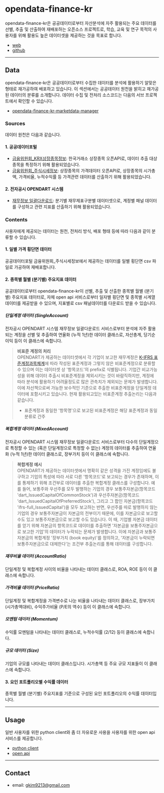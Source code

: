 # opendata-finance-kr

opendata-finance-kr은 공공데이터로부터 자산분석에 자주 활용되는 주요 데이터를 선별, 추출 및 산출하여 재배포하는 오픈소스 프로젝트로,
학습, 교육 및 연구 목적의 사용자를 위해 활용도 높은 데이터셋을 제공하는 것을 목표로 합니다.

- [web](http://www.opendata-finance-kr.com)
- [github](https://github.com/ghkim9213/opendata-finance-kr)

---

## Data

opendata-finance-kr은 공공데이터로부터 수집한 데이터를 분석에 활용하기 알맞은 형태로 재가공하여 배포하고 있습니다. 이 섹션에서는 공공데이터 원천을 밝히고 재가공된 데이터의 분류를 소개합니다. 데이터 수집 및 전처리 소스코드는 다음의 서브 프로젝트에서 확인할 수 있습니다.

- [opendata-finance-kr-marketdata-manager](https://github.com/ghkim9213/opendata-finance-kr-marketdata-manager)

### Sources

데이터 원천은 다음과 같습니다.

#### 1. 공공데이터포털

- [금융위원회_KRX상장종목정보](https://www.data.go.kr/tcs/dss/selectApiDataDetailView.do?publicDataPk=15094775): 한국거래소 상장종목 오픈API로, 데이터 추출 대상 종목을 특정하기 위해 활용되었습니다.
- [금융위원회_주식시세정보](https://www.data.go.kr/tcs/dss/selectApiDataDetailView.do?publicDataPk=15094808): 상장종목의 가격데이터 오픈API로, 상장종목의 시가총액, 가격비율, 누적수익률 등 가격관련 데이터를 산출하기 위해 활용되었습니다.

#### 2. 전자공시 OPENDART 시스템

- [재무정보 일괄다운로드](https://opendart.fss.or.kr/disclosureinfo/fnltt/dwld/main.do): 분기별 재무제표구분별 데이터셋으로, 계정별 패널 데이터를 구성하고 관련 지표를 산출하기 위해 활용되었습니다.


### Contents

사용자에게 제공되는 데이터는 원천, 전처리 방식, 배포 형태 등에 따라 다음과 같이 분류할 수 있습니다.

#### 1. 일별 가격 횡단면 데이터

공공데이터포털 금융위원회_주식시세정보에서 제공하는 데이터를 일별 횡단면 csv 파일로 가공하여 재배포합니다.


#### 2. 종목별 월별 (분기별) 주요지표 데이터

공공데이터로부터 opendata-finance-kr이 선별, 추출 및 산출한 종목별 월별 (분기별) 주요지표 데이터로, 자체 open api 서비스로부터 일자별 횡단면 및 종목별 시계열 데이터를 제공받을 수 있으며, 지표별로 csv 패널데이터를 다운로드 받을 수 있습니다.

##### 단일계정 데이터 (SingleAccount)

전자공시 OPENDART 시스템 재무정보 일괄다운로드 서비스로부터 분석에 자주 활용되는 계정을 선별 및 추출하여 연율화 (누적 1년)한 데이터 클래스로, 자산총계, 당기순이익 등이 이 클래스에 속합니다.

  > **비표준 계정의 처리** <br /> OPENDART가 제공하는 데이터셋에서 각 기업이 보고한 재무계정은 [K-IFRS 표준계정과목체계](https://www.fss.or.kr/fss/bbs/B0000151/list.do?menuNo=200626)에 따라 작성된 표준계정과 그렇지 않은 비표준계정으로 분류할 수 있으며 이는 데이터셋 상 '항목코드'의 prefix로 식별됩니다. 기업간 비교가능성을 위해 데이터 추출시 비표준계정을 제외시키는 것이 바람직하지만, 계정에 따라 분석에 활용하기 어려울정도로 많은 관측치가 제외되는 문제가 발생합니다. 이에 차선책으로써 가능한 보수적인 기준으로 추출한 비표준계정을 단일계정 데이터에 포함시키고 있습니다. 현재 활용되고있는 비표준계정 추출논리는 다음과 같습니다.
  >  - 표준계정과 동일한 '항목명'으로 보고된 비표준계정은 해당 표준계정과 동일 분류로 간주

##### 복합계정 데이터 (MixedAccount)

전자공시 OPENDART 시스템 재무정보 일괄다운로드 서비스로부터 다수의 단일계정으로 특정할 수 있는 (혹은 단일계정으로 특정할 수 없는) 계정의 데이터를 추출하여 연율화 (누적 1년)한 데이터 클래스로, 장부가치 등이 이 클래스에 속합니다.

  > **복합계정 예시** <br /> OPENDART가 제공하는 데이터셋에서 명확히 같은 성격을 가진 계정임에도 불구하고 기업의 특성에 따라 서로 다른 '항목코드'로 보고되는 경우가 존재하며, 이를 통제하기 위해 조건부로 데이터를 추출한 복합계정 클래스를 구성합니다. 예를 들어, 보통주와 우선주를 모두 발행하는 기업의 경우 보통주자본금(항목코드 'dart_IssuedCapitalOfCommonStock')과 우선주자본금(항목코드 'dart_IssuedCapitalOfPreferredStock'), 그리고 그 합인 자본금(항목코드 'ifrs-full_IssuedCapital')을 모두 보고하는 반면, 우선주를 따로 발행하지 않는 기업의 경우 보통주자본금이 자본금의 전부이기 때문에, 이를 자본금으로 보고할 수도 있고 보통주자본금으로 보고할 수도 있습니다. 이 때, 기업별 자본금 데이터를 얻기 위해 자본금의 항목코드로 데이터를 추출하면 '자본금을 보통주자본금으로 보고한 기업'의 데이터가 누락되는 문제가 발생합니다. 이에 자본금과 보통주자본금의 복합계정 '장부가치 (book equity)'를 정의하고, '자본금이 누락되면 보통주자본금으로 대체한다'는 조건부 추출논리를 통해 데이터를 구성합니다.

##### 재무비율 데이터 (AccountRatio)

단일계정 및 복합계정 사이의 비율을 나타내는 데이터 클래스로, ROA, ROE 등이 이 클래스에 속합니다.


##### 가격비율 데이터 (PriceRatio)

단일계정 및 복합계정을 가격변수로 나눈 비율을 나타내는 데이터 클래스로, 장부가치 (시가총액대비), 수익주가비율 (P/E의 역수) 등이 이 클래스에 속합니다.

##### 모멘텀 데이터 (Momentum)

수익률 모멘텀을 나타내는 데이터 클래스로, 누적수익률 (2/12) 등이 클래스에 속합니다.

##### 규모 데이터 (Size)

기업의 규모를 나타내는 데이터 클래스입니다. 시가총액 등 주요 규모 지표들이 이 클래스에 속합니다.

#### 3. 요인 포트폴리오별 수익률 데이터

종목별 월별 (분기별) 주요지표를 기준으로 구성된 요인 포트폴리오의 수익률 데이터입니다.

---

## Usage

일반 사용자를 위한 python client와 좀 더 자유로운 사용을 사용자를 위한 open api 서비스를 제공합니다.

- [python client](http://www.opendata-finance-kr.com/documentations)
- [open api](http://www.opendata-finance-kr.com/documentations?api=true)

---

## Contact
- email: gkim9213@gmail.com
